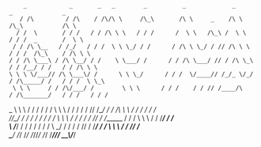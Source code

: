         _            _       _   _        _          _             _            _              _       
       / /\         / /\    / /\/\ \     /\_\       /\ \     _    /\ \         /\_\           /\ \     
      / /  \       / / /   / / /\ \ \   / / /      /  \ \   /\_\ /  \ \       / / /  _       /  \ \    
     / / /\ \__   / /_/   / / /  \ \ \_/ / /      / /\ \ \_/ / // /\ \ \     / / /  /\_\    / /\ \ \   
    / / /\ \___\ / /\ \__/ / /    \ \___/ /      / / /\ \___/ // / /\ \_\   / / /__/ / /   / / /\ \ \  
    \ \ \ \/___// /\ \___\/ /      \ \ \_/      / / /  \/____// /_/_ \/_/  / /\_____/ /   / / /  \ \_\ 
     \ \ \     / / /\/___/ /        \ \ \      / / /    / / // /____/\    / /\_______/   / / /   / / / 
 _    \ \ \   / / /   / / /          \ \ \    / / /    / / // /\____\/   / / /\ \ \     / / /   / / /  
/_/\__/ / /  / / /   / / /            \ \ \  / / /    / / // / /______  / / /  \ \ \   / / /___/ / /   
\ \/___/ /  / / /   / / /              \ \_\/ / /    / / // / /_______\/ / /    \ \ \ / / /____\/ /    
 \_____\/   \/_/    \/_/                \/_/\/_/     \/_/ \/__________/\/_/      \_\_\\/_________/     

<!--
**tminei/tminei** is a ✨ _special_ ✨ repository because its `README.md` (this file) appears on your GitHub profile.

Here are some ideas to get you started:

- 🔭 I’m currently working on ...
- 🌱 I’m currently learning ...
- 👯 I’m looking to collaborate on ...
- 🤔 I’m looking for help with ...
- 💬 Ask me about ...
- 📫 How to reach me: ...
- 😄 Pronouns: ...
- ⚡ Fun fact: ...
-->
